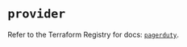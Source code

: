 # `provider`

Refer to the Terraform Registry for docs: [`pagerduty`](https://registry.terraform.io/providers/pagerduty/pagerduty/3.23.0/docs).
